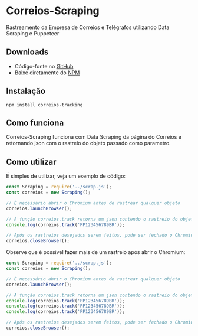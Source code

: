 # Correios-Scraping
Rastreamento da Empresa de Correios e Telégrafos utilizando Data Scraping e Puppeteer

## Downloads
- Código-fonte no [GitHub](https://github.com/LucianoHanna/Correios-Scraping)
- Baixe diretamente do [NPM]()

## Instalação

```
npm install correios-tracking
```

## Como funciona
Correios-Scraping funciona com Data Scraping da página do Correios e retornando json com o rastreio do objeto passado como parametro.

## Como utilizar
É simples de utilizar, veja um exemplo de código:

```js
const Scraping = require('../scrap.js');
const correios = new Scraping();

// É necessário abrir o Chromium antes de rastrear qualquer objeto
correios.launchBrowser();

// A função correios.track retorna um json contendo o rastreio do objeto
console.log(correios.track('PP123456789BR'));

// Após os rastreios desejados serem feitos, pode ser fechado o Chromium
correios.closeBrowser();
```

Observe que é possivel fazer mais de um rastreio após abrir o Chromium:

```js
const Scraping = require('../scrap.js');
const correios = new Scraping();

// É necessário abrir o Chromium antes de rastrear qualquer objeto
correios.launchBrowser();

// A função correios.track retorna um json contendo o rastreio do objeto
console.log(correios.track('PP123456789BR'));
console.log(correios.track('PP123456789BR'));
console.log(correios.track('PP123456789BR'));

// Após os rastreios desejados serem feitos, pode ser fechado o Chromium
correios.closeBrowser();
```